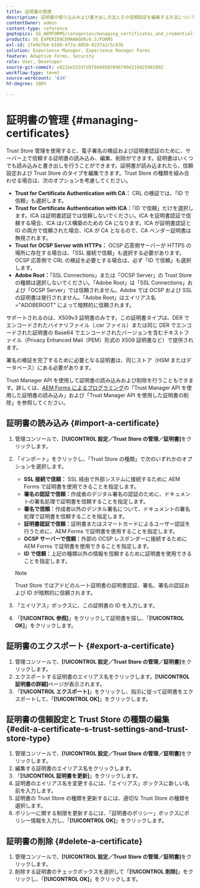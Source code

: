 ```yaml
---
title: 証明書の管理
description: 証明書の取り込みおよび書き出し方法とその信頼設定を編集する方法について説明します。
contentOwner: admin
content-type: reference
geptopics: SG_AEMFORMS/categories/managing_certificates_and_credentials
products: SG_EXPERIENCEMANAGER/6.5/FORMS
exl-id: 1fe0e7b4-6109-4f7a-8858-8237a1c5c93b
solution: Experience Manager, Experience Manager Forms
feature: Adaptive Forms, Security
role: User, Developer
source-git-commit: e821be5233fd5f6688507096790d219d25903892
workflow-type: tm+mt
source-wordcount: '634'
ht-degree: 100%

---
```


# 証明書の管理 {#managing-certificates}

Trust Store 管理を使用すると、電子署名の検証および証明書認証のために、サーバー上で信頼する証明書の読み込み、編集、削除ができます。証明書はいくつでも読み込みと書き出しを行うことができます。証明書が読み込まれたら、信頼設定および Trust Store のタイプを編集できます。Trust Store の種類を組み合わせる場合は、次のオプションを考慮してください。

* **Trust for Certificate Authentication with CA：** CRL の検証では、「ID で信頼」も選択します。
* **Trust for Certificate Authentication with ICA：**「ID で信頼」だけを選択します。ICA は証明書認証では信頼しないでください。ICA を証明書認証で信頼する場合、ICA はパス構築のための CA になります。ICA が証明書認証と ID の両方で信頼された場合、ICA が CA となるので、CA ベンダー証明書は無視されます。
* **Trust for OCSP Server with HTTPs：** OCSP 応答側サーバーが HTTPS の場所に存在する場合は、「SSL 接続で信頼」も選択する必要があります。OCSP 応答側で CRL の検証を必要とする場合は、必ず「ID で信頼」も選択します。
* **Adobe Root：**「SSL Connections」または「OCSP Server」の Trust Store の種類は選択しないでください。「Adobe Root」は「SSL Connections」および「OCSP Server」では信頼されません。Adobe では OCSP および SSL の証明書は発行されません。「Adobe Root」はエイリアス名 =&quot;ADOBEROOT&quot; によって暗黙的に信頼されます。

サポートされるのは、X509v3 証明書のみです。この証明書タイプは、DER でエンコードされたバイナリファイル（.cer ファイル）または同じ DER でエンコードされた証明書の Base64 でエンコードされたバージョンを含むテキストファイル（Privacy Enhanced Mail（PEM）形式の X509 証明書など）で提供されます。

署名の検証を完了するために必要となる証明書は、同じストア（HSM またはデータベース）にある必要があります。

Trust Manager API を使用して証明書の読み込みおよび削除を行うこともできます。詳しくは、[AEM Forms によるプログラミング](https://www.adobe.com/go/learn_aemforms_programming_63_jp)の「Trust Manager API を使用した証明書の読み込み」および「Trust Manager API を使用した証明書の削除」を参照してください。

## 証明書の読み込み {#import-a-certificate}

1. 管理コンソールで、**[!UICONTROL 設定／Trust Store の管理／証明書]**&#x200B;をクリックします。
1. 「インポート」をクリックし、「Trust Store の種類」で次のいずれかのオプションを選択します。

   * **SSL 接続で信頼：** SSL 経由で外部システムに接続するために AEM Forms で証明書を使用できることを指定します。
   * **署名の認証で信頼：**&#x200B;作成者のデジタル署名の認証のために、ドキュメントの署名処理で証明書を信頼することを指定します。
   * **署名で信頼：**&#x200B;作成者以外のデジタル署名について、ドキュメントの署名処理で証明書を信頼することを指定します。
   * **証明書認証で信頼：**&#x200B;証明書またはスマートカードによるユーザー認証を行うために、AEM Forms で証明書を使用することを指定します。
   * **OCSP サーバーで信頼：**&#x200B;外部の OCSP レスポンダーに接続するために AEM Forms で証明書を使用できることを指定します。
   * **ID で信頼：**&#x200B;上記の種類以外の情報を信頼するために証明書を使用できることを指定します。

   >[!NOTE]
   >
   >Trust Store ではアドビのルート証明書の証明書認証、署名、署名の認証および ID が暗黙的に信頼されます。

1. 「エイリアス」ボックスに、この証明書の ID を入力します。
1. 「**[!UICONTROL 参照]**」をクリックして証明書を探し、「**[!UICONTROL OK]**」をクリックします。

## 証明書のエクスポート {#export-a-certificate}

1. 管理コンソールで、**[!UICONTROL 設定／Trust Store の管理／証明書]**&#x200B;をクリックします。
1. エクスポートする証明書のエイリアス名をクリックします。**[!UICONTROL 証明書の詳細]**&#x200B;ページが表示されます。
1. 「**[!UICONTROL エクスポート]**」をクリックし、指示に従って証明書をエクスポートして、「**[!UICONTROL OK]**」をクリックします。

## 証明書の信頼設定と Trust Store の種類の編集 {#edit-a-certificate-s-trust-settings-and-trust-store-type}

1. 管理コンソールで、**[!UICONTROL 設定／Trust Store の管理／証明書]**&#x200B;をクリックします。
1. 編集する証明書のエイリアス名をクリックします。
1. 「**[!UICONTROL 証明書を更新]**」をクリックします。
1. 証明書のエイリアス名を変更するには、「エイリアス」ボックスに新しい名前を入力します。
1. 証明書の Trust Store の種類を更新するには、適切な Trust Store の種類を選択します。
1. ポリシーに関する制限を更新するには、「証明書のポリシー」ボックスにポリシー情報を入力し、「**[!UICONTROL OK]**」をクリックします。

## 証明書の削除 {#delete-a-certificate}

1. 管理コンソールで、**[!UICONTROL 設定／Trust Store の管理／証明書]**&#x200B;をクリックします。
1. 削除する証明書のチェックボックスを選択して「**[!UICONTROL 削除]**」をクリックし、「**[!UICONTROL OK]**」をクリックします。
